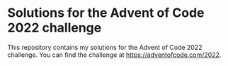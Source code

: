 Solutions for the Advent of Code 2022 challenge
===============================================

This repository contains my solutions for the Advent of Code 2022 challenge.
You can find the challenge at https://adventofcode.com/2022.